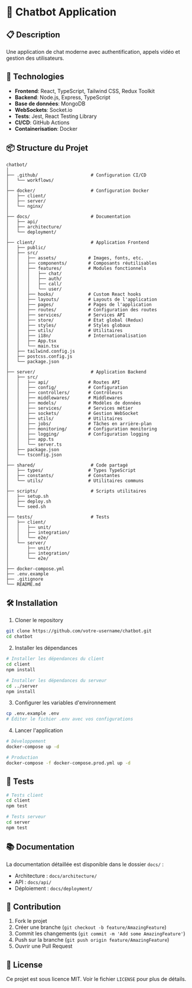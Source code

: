 # 🤖 Chatbot Application

## 📋 Description

Une application de chat moderne avec authentification, appels vidéo et gestion des utilisateurs.

## 🚀 Technologies

- **Frontend**: React, TypeScript, Tailwind CSS, Redux Toolkit
- **Backend**: Node.js, Express, TypeScript
- **Base de données**: MongoDB
- **WebSockets**: Socket.io
- **Tests**: Jest, React Testing Library
- **CI/CD**: GitHub Actions
- **Containerisation**: Docker

## 📦 Structure du Projet

```
chatbot/
│
├── .github/                    # Configuration CI/CD
│   └── workflows/
│
├── docker/                     # Configuration Docker
│   ├── client/
│   ├── server/
│   └── nginx/
│
├── docs/                       # Documentation
│   ├── api/
│   ├── architecture/
│   └── deployment/
│
├── client/                     # Application Frontend
│   ├── public/
│   ├── src/
│   │   ├── assets/            # Images, fonts, etc.
│   │   ├── components/        # Composants réutilisables
│   │   ├── features/          # Modules fonctionnels
│   │   │   ├── chat/
│   │   │   ├── auth/
│   │   │   ├── call/
│   │   │   └── user/
│   │   ├── hooks/             # Custom React hooks
│   │   ├── layouts/           # Layouts de l'application
│   │   ├── pages/             # Pages de l'application
│   │   ├── routes/            # Configuration des routes
│   │   ├── services/          # Services API
│   │   ├── store/             # État global (Redux)
│   │   ├── styles/            # Styles globaux
│   │   ├── utils/             # Utilitaires
│   │   ├── i18n/              # Internationalisation
│   │   ├── App.tsx
│   │   └── main.tsx
│   ├── tailwind.config.js
│   ├── postcss.config.js
│   └── package.json
│
├── server/                     # Application Backend
│   ├── src/
│   │   ├── api/               # Routes API
│   │   ├── config/            # Configuration
│   │   ├── controllers/       # Contrôleurs
│   │   ├── middlewares/       # Middlewares
│   │   ├── models/            # Modèles de données
│   │   ├── services/          # Services métier
│   │   ├── sockets/           # Gestion WebSocket
│   │   ├── utils/             # Utilitaires
│   │   ├── jobs/              # Tâches en arrière-plan
│   │   ├── monitoring/        # Configuration monitoring
│   │   ├── logging/           # Configuration logging
│   │   ├── app.ts
│   │   └── server.ts
│   ├── package.json
│   └── tsconfig.json
│
├── shared/                     # Code partagé
│   ├── types/                 # Types TypeScript
│   ├── constants/             # Constantes
│   └── utils/                 # Utilitaires communs
│
├── scripts/                    # Scripts utilitaires
│   ├── setup.sh
│   ├── deploy.sh
│   └── seed.sh
│
├── tests/                      # Tests
│   ├── client/
│   │   ├── unit/
│   │   ├── integration/
│   │   └── e2e/
│   └── server/
│       ├── unit/
│       ├── integration/
│       └── e2e/
│
├── docker-compose.yml
├── .env.example
├── .gitignore
└── README.md
```

## 🛠 Installation

1. Cloner le repository

```bash
git clone https://github.com/votre-username/chatbot.git
cd chatbot
```

2. Installer les dépendances

```bash
# Installer les dépendances du client
cd client
npm install

# Installer les dépendances du serveur
cd ../server
npm install
```

3. Configurer les variables d'environnement

```bash
cp .env.example .env
# Éditer le fichier .env avec vos configurations
```

4. Lancer l'application

```bash
# Développement
docker-compose up -d

# Production
docker-compose -f docker-compose.prod.yml up -d
```

## 🧪 Tests

```bash
# Tests client
cd client
npm test

# Tests serveur
cd server
npm test
```

## 📚 Documentation

La documentation détaillée est disponible dans le dossier `docs/` :

- Architecture : `docs/architecture/`
- API : `docs/api/`
- Déploiement : `docs/deployment/`

## 🤝 Contribution

1. Fork le projet
2. Créer une branche (`git checkout -b feature/AmazingFeature`)
3. Commit les changements (`git commit -m 'Add some AmazingFeature'`)
4. Push sur la branche (`git push origin feature/AmazingFeature`)
5. Ouvrir une Pull Request

## 📝 License

Ce projet est sous licence MIT. Voir le fichier `LICENSE` pour plus de détails.